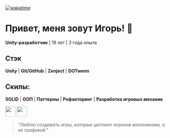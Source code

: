 [![wakatime](https://wakatime.com/badge/user/dbdc2af0-5cf9-47f1-94b9-cdbfc31a36ed.svg)](https://wakatime.com/@dbdc2af0-5cf9-47f1-94b9-cdbfc31a36ed)
# Привет, меня зовут Игорь! 👋 

**Unity-разработчик** | 19 лет | 3 года опыта  

## Стэк
**Unity** | **Git/GitHub** | **Zenject** | **DOTween** 
## Скилы:
**SOLID** | **ООП** | **Паттерны** | **Рефакторинг** | **Разработка игровых механик**

[<img src="https://telegram.org/favicon.ico" width="32" height="32">](https://t.me/igor1Cs) 
[<img src="https://ssl.gstatic.com/ui/v1/icons/mail/rfr/gmail.ico" width="32" height="32">](mailto:aim.wtf1234@gmail.com)

> *"Люблю создавать игры, которые цепляют игроков механиками, а не графикой."*
